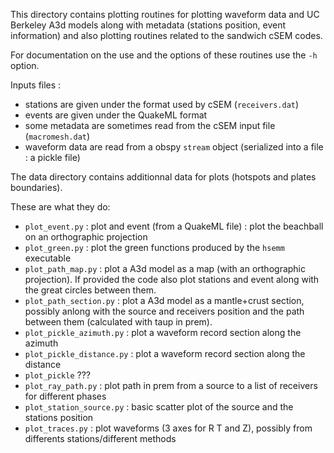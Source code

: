 This directory contains plotting routines for plotting waveform data and UC Berkeley A3d models along with metadata (stations position, event information) and also plotting routines related to the sandwich cSEM codes.

For documentation on the use and the options of these routines use the `-h` option.

Inputs files :
- stations are given under the format used by cSEM (`receivers.dat`)
- events are given under the QuakeML format
- some metadata are sometimes read from the cSEM input file (`macromesh.dat`)
- waveform data are read from a obspy `stream` object (serialized into a file : a pickle file)
 

The data directory contains additionnal data for plots (hotspots and plates boundaries).

These are what they do:
- `plot_event.py` : plot and event (from a QuakeML file) : plot the beachball on an orthographic projection
- `plot_green.py` : plot the green functions produced by the `hsemm` executable
- `plot_path_map.py` : plot a A3d model as a map (with an orthographic projection). If provided the code also plot stations and event along with the great circles between them.
- `plot_path_section.py` : plot a A3d model as a mantle+crust section, possibly anlong with the source and receivers position and the path between them (calculated with taup in prem).
- `plot_pickle_azimuth.py` : plot a waveform record section along the azimuth
- `plot_pickle_distance.py` : plot a waveform record section along the distance
- `plot_pickle` ???
- `plot_ray_path.py` : plot path in prem from a source to a list of receivers for different phases
- `plot_station_source.py` : basic scatter plot of the source and the stations position
- `plot_traces.py` : plot waveforms (3 axes for R T and Z), possibly from differents stations/different methods